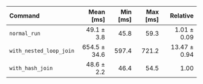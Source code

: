 | Command | Mean [ms] | Min [ms] | Max [ms] | Relative |
|:---|---:|---:|---:|---:|
| `normal_run` | 49.1 ± 3.8 | 45.8 | 59.3 | 1.01 ± 0.09 |
| `with_nested_loop_join` | 654.5 ± 34.6 | 597.4 | 721.2 | 13.47 ± 0.94 |
| `with_hash_join` | 48.6 ± 2.2 | 46.4 | 54.5 | 1.00 |
